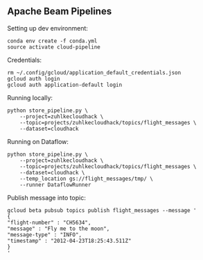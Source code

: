 Apache Beam Pipelines
---------------------

Setting up dev environment:

```
conda env create -f conda.yml
source activate cloud-pipeline
```

Credentials:
```
rm ~/.config/gcloud/application_default_credentials.json
gcloud auth login
gcloud auth application-default login
```

Running locally:

```
python store_pipeline.py \
    --project=zuhlkecloudhack \
    --topic=projects/zuhlkecloudhack/topics/flight_messages \
    --dataset=cloudhack
```

Running on Dataflow:

```
python store_pipeline.py \
    --project=zuhlkecloudhack \
    --topic=projects/zuhlkecloudhack/topics/flight_messages \
    --dataset=cloudhack \
    --temp_location gs://flight_messages/tmp/ \
    --runner DataflowRunner
```

Publish message into topic:
```
gcloud beta pubsub topics publish flight_messages --message '
{
"flight-number" : "CH5634",
"message" : "Fly me to the moon",
"message-type" : "INFO",
"timestamp" : "2012-04-23T18:25:43.511Z"
}
'
```
